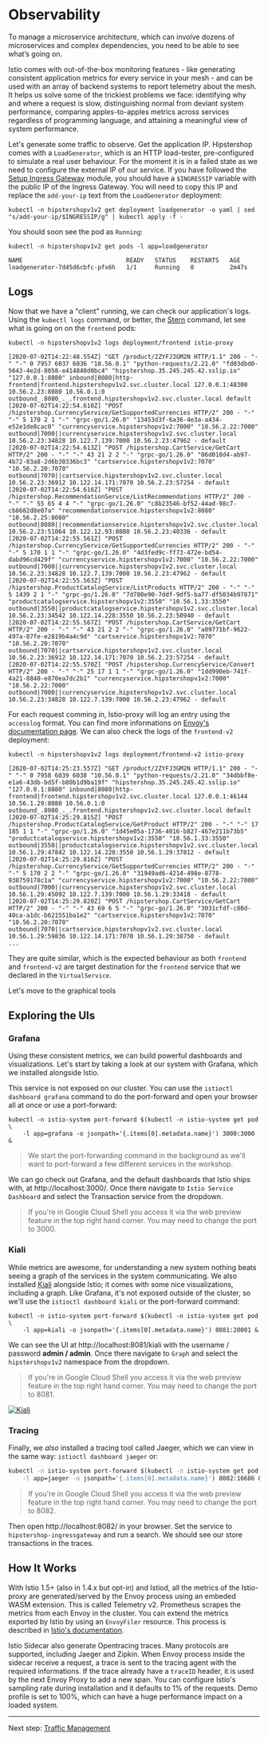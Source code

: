 # Observability

To manage a microservice architecture, which can involve dozens of microservices and complex dependencies, you need to be able to see what’s going on.

Istio comes with out-of-the-box monitoring features - like generating consistent application metrics for every service in your mesh - and can be used with an array of backend systems to report telemetry about the mesh. It helps us solve some of the trickiest problems we face: identifying why and where a request is slow, distinguishing normal from deviant system performance, comparing apples-to-apples metrics across services regardless of programming language, and attaining a meaningful view of system performance.

Let's generate some traffic to observe. Get the application IP.
Hipstershop comes with a `LoadGenerator`, which is an HTTP load-tester, pre-configured to simulate a real user behaviour. For the moment it is in a failed state as we need to configure the external IP of our service.
If you have followed the [Setup Ingress Gateway](/modules/ingressGateway/) module, you should have a `$INGRESSIP` variable with the public IP of the Ingress Gateway. You will need to copy this IP and replace the `add-your-ip` text from the `LoadGenerator` deployment:

```shell
kubectl -n hipstershopv1v2 get deployment loadgenerator -o yaml | sed "s/add-your-ip/$INGRESSIP/g" | kubectl apply -f -
```

You should soon see the pod as `Running`:

```shell
kubectl -n hipstershopv1v2 get pods -l app=loadgenerator

NAME                             READY   STATUS    RESTARTS   AGE
loadgenerator-7d45d6cbfc-pfx6h   1/1     Running   0          2m47s
```

## Logs

Now that we have a "client" running, we can check our application's logs.
Using the `kubectl logs` command, or better, the [Stern](https://github.com/wercker/stern) command, let see what is going on on the `frontend` pods:

```shell
kubectl -n hipstershopv1v2 logs deployment/frontend istio-proxy

[2020-07-02T14:22:48.554Z] "GET /product/2ZYFJ3GM2N HTTP/1.1" 200 - "-" "-" 0 7957 6037 6036 "10.56.0.1" "python-requests/2.21.0" "fd03dbd0-5643-4e2d-8058-e414840d0bc4" "hipstershop.35.245.245.42.sslip.io" "127.0.0.1:8080" inbound|8080|http-frontend|frontend.hipstershopv1v2.svc.cluster.local 127.0.0.1:48300 10.56.2.23:8080 10.56.0.1:0 outbound_.8080_._.frontend.hipstershopv1v2.svc.cluster.local default
[2020-07-02T14:22:54.610Z] "POST /hipstershop.CurrencyService/GetSupportedCurrencies HTTP/2" 200 - "-" "-" 5 170 2 1 "-" "grpc-go/1.26.0" "13453d3f-6a36-4e3a-a434-e52e1de8cac0" "currencyservice.hipstershopv1v2:7000" "10.56.2.22:7000" outbound|7000||currencyservice.hipstershopv1v2.svc.cluster.local 10.56.2.23:34828 10.122.7.139:7000 10.56.2.23:47962 - default
[2020-07-02T14:22:54.613Z] "POST /hipstershop.CartService/GetCart HTTP/2" 200 - "-" "-" 43 21 2 2 "-" "grpc-go/1.26.0" "06d010d4-ab97-4b72-83a8-2d6b30336bc3" "cartservice.hipstershopv1v2:7070" "10.56.2.20:7070" outbound|7070||cartservice.hipstershopv1v2.svc.cluster.local 10.56.2.23:36912 10.122.14.171:7070 10.56.2.23:57254 - default
[2020-07-02T14:22:54.616Z] "POST /hipstershop.RecommendationService/ListRecommendations HTTP/2" 200 - "-" "-" 55 65 4 4 "-" "grpc-go/1.26.0" "c8b23546-bf52-44ad-98c7-cb8682d8e07a" "recommendationservice.hipstershopv1v2:8080" "10.56.2.25:8080" outbound|8080||recommendationservice.hipstershopv1v2.svc.cluster.local 10.56.2.23:51064 10.122.12.93:8080 10.56.2.23:40336 - default
[2020-07-02T14:22:55.561Z] "POST /hipstershop.CurrencyService/GetSupportedCurrencies HTTP/2" 200 - "-" "-" 5 170 1 1 "-" "grpc-go/1.26.0" "4d3fed9c-ff73-472e-bd54-dabd96cd429f" "currencyservice.hipstershopv1v2:7000" "10.56.2.22:7000" outbound|7000||currencyservice.hipstershopv1v2.svc.cluster.local 10.56.2.23:34828 10.122.7.139:7000 10.56.2.23:47962 - default
[2020-07-02T14:22:55.563Z] "POST /hipstershop.ProductCatalogService/ListProducts HTTP/2" 200 - "-" "-" 5 1439 2 1 "-" "grpc-go/1.26.0" "7d780e90-7ddf-9df5-ba77-df5034b97871" "productcatalogservice.hipstershopv1v2:3550" "10.56.1.33:3550" outbound|3550||productcatalogservice.hipstershopv1v2.svc.cluster.local 10.56.2.23:34542 10.122.14.228:3550 10.56.2.23:50940 - default
[2020-07-02T14:22:55.567Z] "POST /hipstershop.CartService/GetCart HTTP/2" 200 - "-" "-" 43 21 2 2 "-" "grpc-go/1.26.0" "a09771bf-9622-497a-87fe-e2819b4a4c9d" "cartservice.hipstershopv1v2:7070" "10.56.2.20:7070" outbound|7070||cartservice.hipstershopv1v2.svc.cluster.local 10.56.2.23:36912 10.122.14.171:7070 10.56.2.23:57254 - default
[2020-07-02T14:22:55.570Z] "POST /hipstershop.CurrencyService/Convert HTTP/2" 200 - "-" "-" 25 17 1 1 "-" "grpc-go/1.26.0" "1dd990eb-741f-4a21-8840-e870ea7dc2b1" "currencyservice.hipstershopv1v2:7000" "10.56.2.22:7000" outbound|7000||currencyservice.hipstershopv1v2.svc.cluster.local 10.56.2.23:34828 10.122.7.139:7000 10.56.2.23:47962 - default
```

For each request comming in, Istio-proxy will log an entry using the `accesslog` format. You can find more informations on [Envoy's documentation page](https://www.envoyproxy.io/docs/envoy/latest/configuration/observability/access_log/usage#configuration).
We can also check the logs of the `frontend-v2` deployment:

```shell
kubectl -n hipstershopv1v2 logs deployment/frontend-v2 istio-proxy

[2020-07-02T14:25:23.557Z] "GET /product/2ZYFJ3GM2N HTTP/1.1" 200 - "-" "-" 0 7958 6039 6038 "10.56.0.1" "python-requests/2.21.0" "34dbbf8e-e1a6-43db-bd5f-b80b1d9ba19f" "hipstershop.35.245.245.42.sslip.io" "127.0.0.1:8080" inbound|8080|http-frontend|frontend.hipstershopv1v2.svc.cluster.local 127.0.0.1:46144 10.56.1.29:8080 10.56.0.1:0 outbound_.8080_._.frontend.hipstershopv1v2.svc.cluster.local default
[2020-07-02T14:25:29.815Z] "POST /hipstershop.ProductCatalogService/GetProduct HTTP/2" 200 - "-" "-" 17 185 1 1 "-" "grpc-go/1.26.0" "1d45e05a-1736-4016-b827-467e211b73b5" "productcatalogservice.hipstershopv1v2:3550" "10.56.1.33:3550" outbound|3550||productcatalogservice.hipstershopv1v2.svc.cluster.local 10.56.1.29:47842 10.122.14.228:3550 10.56.1.29:37812 - default
[2020-07-02T14:25:29.816Z] "POST /hipstershop.CurrencyService/GetSupportedCurrencies HTTP/2" 200 - "-" "-" 5 170 2 2 "-" "grpc-go/1.26.0" "31949ad6-4214-498e-8778-938759178c1a" "currencyservice.hipstershopv1v2:7000" "10.56.2.22:7000" outbound|7000||currencyservice.hipstershopv1v2.svc.cluster.local 10.56.1.29:45092 10.122.7.139:7000 10.56.1.29:33418 - default
[2020-07-02T14:25:29.820Z] "POST /hipstershop.CartService/GetCart HTTP/2" 200 - "-" "-" 43 69 6 5 "-" "grpc-go/1.26.0" "3031cfdf-c80d-40ca-a1dc-b621551ba1e2" "cartservice.hipstershopv1v2:7070" "10.56.2.20:7070" outbound|7070||cartservice.hipstershopv1v2.svc.cluster.local 10.56.1.29:59836 10.122.14.171:7070 10.56.1.29:38750 - default
...
```

They are quite similar, which is the expected behaviour as both `frontend` and `frontend-v2` are target destination for the `frontend` service that we declared in the `VirtualService`.

Let's move to the graphical tools

## Exploring the UIs

### Grafana

Using these consistent metrics, we can build powerful dashboards and visualizations. Let's start by taking a look at our system with Grafana, which we installed alongside Istio.

This service is not exposed on our cluster. You can use the `istioctl dashboard grafana` command to do the port-forward and open your browser all at once or use a port-forward:

```shell
kubectl -n istio-system port-forward $(kubectl -n istio-system get pod \
    -l app=grafana -o jsonpath='{.items[0].metadata.name}') 3000:3000 &
```

> We start the port-forwarding command in the background as we'll want to port-forward a few different services in the workshop.

We can go check out Grafana, and the default dashboards that Istio ships with, at http://localhost:3000/. Once there navigate to `Istio Service Dashboard` and select the Transaction service from the dropdown.

> If you're in Google Cloud Shell you access it via the web preview feature in the top right hand corner. You may need to change the port to 3000.

### Kiali

While metrics are awesome, for understanding a new system nothing beats seeing a graph of the services in the system communicating. We also installed [Kiali](https://www.kiali.io/) alongside Istio; it comes with some nice visualizations, including a graph. 
Like Grafana, it's not exposed outside of the cluster, so we'll use the `istioctl dashboard kiali` or the port-forward command:

```shell
kubectl -n istio-system port-forward $(kubectl -n istio-system get pod \
    -l app=kiali -o jsonpath='{.items[0].metadata.name}') 8081:20001 &
```

We can see the UI at http://localhost:8081/kiali with the username / password **admin / admin**. Once there navigate to `Graph` and select the `hipstershopv1v2` namespace from the dropdown.

> If you're in Google Cloud Shell you access it via the web preview feature in the top right hand corner. You may need to change the port to 8081.

[![Kiali](/assets/Kiali_Console.png)](/assets/Kiali_Console.png)

### Tracing

Finally, we _also_ installed a tracing tool called Jaeger, which we can view in the same way: `istioctl dashboard jaeger` or:

```sh
kubectl -n istio-system port-forward $(kubectl -n istio-system get pod \
    -l app=jaeger -o jsonpath='{.items[0].metadata.name}') 8082:16686 &
```

> If you're in Google Cloud Shell you access it via the web preview feature in the top right hand corner. You may need to change the port to 8082.

Then open http://localhost:8082/ in your browser. Set the service to `hipstershop-ingressgateway` and run a search. We should see our store transactions in the traces.

## How It Works

With Istio 1.5+ (also in 1.4.x but opt-in) and Istiod, all the metrics of the Istio-proxy are generated/served by the Envoy process using an embeded WASM extension. This is called Telemetry v2. Prometheus scrapes the metrics from each Envoy in the cluster. 
You can extend the metrics exported by Istio by using an `EnvoyFiler` resource. This process is described in [Istio's documentation](https://istio.io/latest/docs/tasks/observability/metrics/customize-metrics/).

Istio Sidecar also generate Opentracing traces. Many protocols are supported, including Jaeger and Zipkin. When Envoy process inside the sidecar receive a request, a trace is sent to the tracing agent with the required informations. 
If the trace already have a `traceID` header, it is used by the next Envoy Proxy to add a new span. You can configure Istio's sampling rate during installation and it defaults to 1% of the requests. 
Demo profile is set to 100%, which can have a huge performance impact on a loaded system.

---
Next step: [Traffic Management](/modules/traffic)